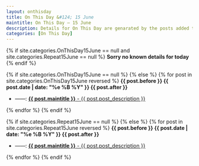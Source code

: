 ```yaml
---
layout: onthisday
title: On This Day &#124; 15 June
maintitle: On This Day — 15 June
description: Details for On This Day are genarated by the posts added to the website so the content is subject to changes/updates over time.
categories: [On This Day]
---
```


{% if site.categories.OnThisDay15June == null and site.categories.Repeat15June == null %}
<strong>Sorry no known details for today</strong>
{% endif %}

{% if site.categories.OnThisDay15June == null %}
{% else %}
{% for post in site.categories.OnThisDay15June reversed %}
<strong>{{ post.before }} {{ post.date | date: "%e %B %Y" }} {{ post.after }}</strong>
<ul>
<li> ——: <a href="{{ post.url }}"><strong>{{ post.maintitle }}</strong> - {{ post.post_description }}</a></li>
</ul>
{% endfor %}
{% endif %}

{% if site.categories.Repeat15June == null %}
{% else %}
{% for post in site.categories.Repeat15June reversed %}
<strong>{{ post.before }} {{ post.date | date: "%e %B %Y" }} {{ post.after }}</strong>
<ul>
<li> ——: <a href="{{ post.url }}"><strong>{{ post.maintitle }}</strong> - {{ post.post_description }}</a></li>
</ul>
{% endfor %}
{% endif %}
